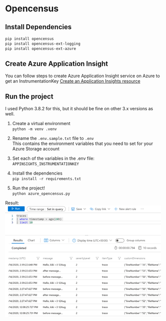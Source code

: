 # Opencensus

## Install Dependencies

```
pip install opencensus
pip install opencensus-ext-logging
pip install opencensus-ext-azure
```

## Create Azure Application Insight
You can follow steps to create Azure Application Insight service on Azure to get an InstrumentationKey 
[Create an Application Insights resource](https://docs.microsoft.com/en-us/azure/azure-monitor/app/create-new-resource) 

## Run the project

I used Python 3.8.2 for this, but it should be fine on other 3.x versions as well.

1. Create a virtual environment  
`python -m venv .venv`

2. Rename the `.env.sample.txt` file to `.env`  
This contains the environment variables that you need to set for your Azure Storage account

3. Set each of the variables in the .env file:  
`APPINSIGHTS_INSTRUMENTATIONKEY`  

4. Install the dependencies  
`pip install -r requirements.txt`

5. Run the project!  
`python azure_opencensus.py`

Result:
![](images/application_insights.png)
